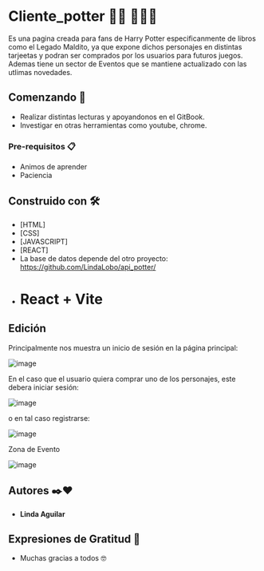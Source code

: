 # Cliente_potter 🧙‍♀️ 🧙‍♀️💫

Es una pagina creada para fans de Harry Potter especificanmente de libros como el Legado Maldito, ya que expone dichos personajes en distintas tarjeetas y podran ser comprados por los usuarios para futuros juegos.
Ademas tiene un sector de Eventos que se mantiene actualizado con las utlimas novedades.

## Comenzando 🚀

* Realizar distintas lecturas y apoyandonos en el GitBook.
* Investigar en otras herramientas como youtube, chrome.

### Pre-requisitos 📋

* Animos de aprender
* Paciencia


## Construido con 🛠️

* [HTML]
* [CSS]
* [JAVASCRIPT]
* [REACT]
* La base de datos depende del otro proyecto: https://github.com/LindaLobo/api_potter/
* # React + Vite

## Edición

Principalmente nos muestra un inicio de sesión en la página principal:

![image](https://github.com/LindaLobo/api_potter/assets/104039974/3bd7c3b6-1521-4b71-a9e6-08c783910aa3)

En el caso que el usuario quiera comprar uno de los personajes, este debera iniciar sesión:

![image](https://github.com/LindaLobo/api_potter/assets/104039974/b47e677a-bc74-492d-a909-6745d74848c0)

o en tal caso registrarse:

![image](https://github.com/LindaLobo/api_potter/assets/104039974/b5e7e744-71a1-401f-816e-8b087f7d5fe3)

Zona de Evento

![image](https://github.com/LindaLobo/cliente_potter/assets/104039974/e495b44c-efd8-48a9-b99e-0442afcd101e)



## Autores ✒️❤️

* **Linda Aguilar**

## Expresiones de Gratitud 🎁

* Muchas gracias a todos 🤓

